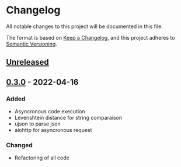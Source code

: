 # Changelog
All notable changes to this project will be documented in this file.

The format is based on [Keep a Changelog](https://keepachangelog.com/en/1.0.0/),
and this project adheres to [Semantic Versioning](https://semver.org/spec/v2.0.0.html).

## [Unreleased]

## [0.3.0] - 2022-04-16
### Added
- Asyncronous code execution 
- Levenshtein distance for string comparaison
- ujson to parse json
- aiohttp for asyncronous request

### Changed
- Refactoring of all code

[Unreleased]: https://github.com/flowrey/youtube-bz/releases/tag/v0.3.0...HEAD
[0.3.0]: https://github.com/flowrey/youtube-bz/releases/tag/v0.3.0
